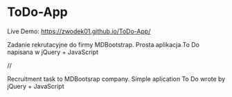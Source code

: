 # ToDo-App

Live Demo: https://zwodek01.github.io/ToDo-App/

Zadanie rekrutacyjne do firmy MDBootstrap.
Prosta aplikacja To Do napisana w jQuery + JavaScript

//

Recruitment task to MDBootsrap company.
Simple aplication To Do wrote by jQuery + JavaScript
